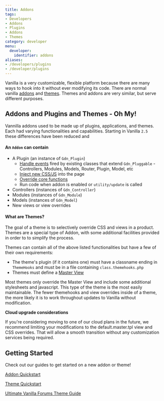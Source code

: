 ```yaml
---
title: Addons
tags:
- Developers
- Addons
- Plugins
- Addons
- Themes
category: developer
menu:
  developer:
    identifier: addons
aliases:
- /developers/plugins
- /developer/plugins
---
```


Vanilla is a very customizable, flexible platform because there are many ways to hook into it without ever modifying its code. There are normal vanilla [addons](/developer/addons/addon-quickstart) and [themes](/developer/addons/theme-quickstart). Themes and addons are very similar, but serve different purposes.

## Addons and Plugins and Themes - Oh My!

Vannilla addons used to be made up of plugins, applications, and themes. Each had varying functionalities and capabilities. Starting in Vanilla `2.5` these differences have been reduced and  

#### An `Addon` can contain 

- A Plugin (an instance of `Gdn_Plugin`)
    - [Handle events](/developer/addons/events-and-handlers) fired by existing classes that extend `Gdn_Pluggable` - Controllers, Modules, Models, Router, Plugin, Model, etc
    - [Inject new CSS/JS](/developer/addons/css-and-javascript) into the page
    - [Override core functions](/developer/addons/function-overrides)
    - Run code when addon is enabled or `utility/update` is called
- Controllers (instances of `Gdn_Controller`)
- Modules (instances of `Gdn_Module`)
- Models (instances of `Gdn_Model`)
- New views or view overrides

#### What are Themes?

The goal of a theme is to selectively override CSS and views in a product. Themes are a special type of Addon, with some additional facilities provided in order to to simplify the process.

Themes can contain all of the above listed functionalities but have a few of their own requirements:

- The theme's plugin (if it contains one) must have a classname ending in `ThemeHooks` and must be in a file containing `class.themehooks.php`
- Themes must define a [Master View](/developer/theming/views/#the-master-view)

Most themes only override the Master View and include some additional stylesheets and javascript. This type of the theme is the most easily maintainable. The fewer themehooks and view overrides inside of a theme, the more likely it is to work throughout updates to Vanilla without modification.

**Cloud upgrade considerations**

If you're considering moving to one of our cloud plans in the future, we recommend limiting your modifications to the default.master.tpl view and CSS overrides. That will allow a smooth transition without any customization services being required.

## Getting Started

Check out our guides to get started on a new addon or theme!

[Addon Quickstart](/developer/addons/addon-quickstart)

[Theme Quickstart](/developer/addons/theme-quickstart)

[Ultimate Vanilla Forums Theme Guide](http://blog.vanillaforums.com/help/vanilla-forums-themes/)
